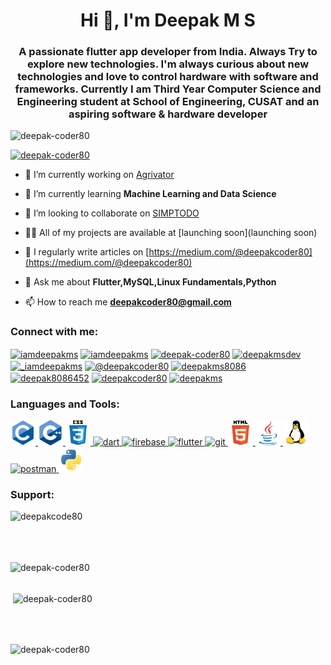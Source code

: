 <h1 align="center">Hi 👋, I'm Deepak M S</h1>
<h3 align="center">A passionate flutter app developer from India. Always Try to explore new technologies. I'm always curious about new technologies and love to control hardware with software and frameworks. Currently I am Third Year Computer Science and Engineering student at School of Engineering, CUSAT and an aspiring software & hardware developer</h3>

<p align="left"> <img src="https://komarev.com/ghpvc/?username=deepak-coder80&label=Profile%20views&color=0e75b6&style=flat" alt="deepak-coder80" /> </p>

<p align="left"> <a href="https://github.com/ryo-ma/github-profile-trophy"><img src="https://github-profile-trophy.vercel.app/?username=deepak-coder80" alt="deepak-coder80" /></a> </p>

- 🔭 I’m currently working on [Agrivator](https://github.com/agrivator/v3-app-dart)

- 🌱 I’m currently learning **Machine Learning and Data Science**

- 👯 I’m looking to collaborate on [SIMPTODO](https://github.com/Deepak-coder80/SIMPTODO)

- 👨‍💻 All of my projects are available at [launching soon](launching soon)

- 📝 I regularly write articles on [https://medium.com/@deepakcoder80](https://medium.com/@deepakcoder80)

- 💬 Ask me about **Flutter,MySQL,Linux Fundamentals,Python**

- 📫 How to reach me **deepakcoder80@gmail.com**

<h3 align="left">Connect with me:</h3>
<p align="left">
<a href="https://twitter.com/iamdeepakms" target="blank"><img align="center" src="https://raw.githubusercontent.com/rahuldkjain/github-profile-readme-generator/master/src/images/icons/Social/twitter.svg" alt="iamdeepakms" height="30" width="40" /></a>
<a href="https://linkedin.com/in/iamdeepakms" target="blank"><img align="center" src="https://raw.githubusercontent.com/rahuldkjain/github-profile-readme-generator/master/src/images/icons/Social/linked-in-alt.svg" alt="iamdeepakms" height="30" width="40" /></a>
<a href="https://stackoverflow.com/users/deepak-coder80" target="blank"><img align="center" src="https://raw.githubusercontent.com/rahuldkjain/github-profile-readme-generator/master/src/images/icons/Social/stack-overflow.svg" alt="deepak-coder80" height="30" width="40" /></a>
<a href="https://fb.com/deepakmsdev" target="blank"><img align="center" src="https://raw.githubusercontent.com/rahuldkjain/github-profile-readme-generator/master/src/images/icons/Social/facebook.svg" alt="deepakmsdev" height="30" width="40" /></a>
<a href="https://instagram.com/_iamdeepakms" target="blank"><img align="center" src="https://raw.githubusercontent.com/rahuldkjain/github-profile-readme-generator/master/src/images/icons/Social/instagram.svg" alt="_iamdeepakms" height="30" width="40" /></a>
<a href="https://medium.com/@deepakcoder80" target="blank"><img align="center" src="https://raw.githubusercontent.com/rahuldkjain/github-profile-readme-generator/master/src/images/icons/Social/medium.svg" alt="@deepakcoder80" height="30" width="40" /></a>
<a href="https://www.codechef.com/users/deepakms8086" target="blank"><img align="center" src="https://cdn.jsdelivr.net/npm/simple-icons@3.1.0/icons/codechef.svg" alt="deepakms8086" height="30" width="40" /></a>
<a href="https://www.hackerrank.com/deepak8086452" target="blank"><img align="center" src="https://raw.githubusercontent.com/rahuldkjain/github-profile-readme-generator/master/src/images/icons/Social/hackerrank.svg" alt="deepak8086452" height="30" width="40" /></a>
<a href="https://www.leetcode.com/deepakcoder80" target="blank"><img align="center" src="https://raw.githubusercontent.com/rahuldkjain/github-profile-readme-generator/master/src/images/icons/Social/leet-code.svg" alt="deepakcoder80" height="30" width="40" /></a>
<a href="https://auth.geeksforgeeks.org/user/deepakms" target="blank"><img align="center" src="https://raw.githubusercontent.com/rahuldkjain/github-profile-readme-generator/master/src/images/icons/Social/geeks-for-geeks.svg" alt="deepakms" height="30" width="40" /></a>
</p>

<h3 align="left">Languages and Tools:</h3>
<p align="left"> <a href="https://www.cprogramming.com/" target="_blank" rel="noreferrer"> <img src="https://raw.githubusercontent.com/devicons/devicon/master/icons/c/c-original.svg" alt="c" width="40" height="40"/> </a> <a href="https://www.w3schools.com/cpp/" target="_blank" rel="noreferrer"> <img src="https://raw.githubusercontent.com/devicons/devicon/master/icons/cplusplus/cplusplus-original.svg" alt="cplusplus" width="40" height="40"/> </a> <a href="https://www.w3schools.com/css/" target="_blank" rel="noreferrer"> <img src="https://raw.githubusercontent.com/devicons/devicon/master/icons/css3/css3-original-wordmark.svg" alt="css3" width="40" height="40"/> </a> <a href="https://dart.dev" target="_blank" rel="noreferrer"> <img src="https://www.vectorlogo.zone/logos/dartlang/dartlang-icon.svg" alt="dart" width="40" height="40"/> </a> <a href="https://firebase.google.com/" target="_blank" rel="noreferrer"> <img src="https://www.vectorlogo.zone/logos/firebase/firebase-icon.svg" alt="firebase" width="40" height="40"/> </a> <a href="https://flutter.dev" target="_blank" rel="noreferrer"> <img src="https://www.vectorlogo.zone/logos/flutterio/flutterio-icon.svg" alt="flutter" width="40" height="40"/> </a> <a href="https://git-scm.com/" target="_blank" rel="noreferrer"> <img src="https://www.vectorlogo.zone/logos/git-scm/git-scm-icon.svg" alt="git" width="40" height="40"/> </a> <a href="https://www.w3.org/html/" target="_blank" rel="noreferrer"> <img src="https://raw.githubusercontent.com/devicons/devicon/master/icons/html5/html5-original-wordmark.svg" alt="html5" width="40" height="40"/> </a> <a href="https://www.java.com" target="_blank" rel="noreferrer"> <img src="https://raw.githubusercontent.com/devicons/devicon/master/icons/java/java-original.svg" alt="java" width="40" height="40"/> </a> <a href="https://www.linux.org/" target="_blank" rel="noreferrer"> <img src="https://raw.githubusercontent.com/devicons/devicon/master/icons/linux/linux-original.svg" alt="linux" width="40" height="40"/> </a> <a href="https://postman.com" target="_blank" rel="noreferrer"> <img src="https://www.vectorlogo.zone/logos/getpostman/getpostman-icon.svg" alt="postman" width="40" height="40"/> </a> <a href="https://www.python.org" target="_blank" rel="noreferrer"> <img src="https://raw.githubusercontent.com/devicons/devicon/master/icons/python/python-original.svg" alt="python" width="40" height="40"/> </a> </p>

<h3 align="left">Support:</h3>
<p><a href="https://www.buymeacoffee.com/deepakcode80"> <img align="left" src="https://cdn.buymeacoffee.com/buttons/v2/default-yellow.png" height="50" width="210" alt="deepakcode80" /></a></p><br><br>
<br><br>
<p><img align="left" src="https://github-readme-stats.vercel.app/api/top-langs?username=deepak-coder80&show_icons=true&locale=en&layout=compact" alt="deepak-coder80" /></p>
<br><br>
<p>&nbsp;<img align="center" src="https://github-readme-stats.vercel.app/api?username=deepak-coder80&show_icons=true&locale=en" alt="deepak-coder80" /></p>
<br><br>
<p><img align="center" src="https://github-readme-streak-stats.herokuapp.com/?user=deepak-coder80&" alt="deepak-coder80" /></p>
